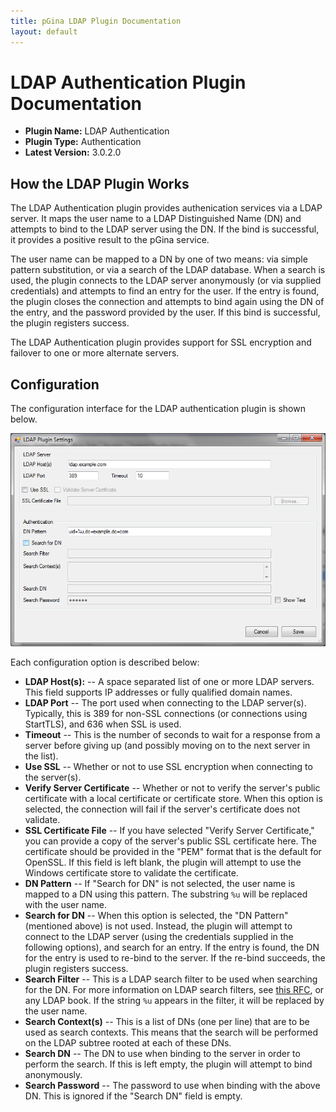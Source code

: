```yaml
---
title: pGina LDAP Plugin Documentation
layout: default
---
```


LDAP Authentication Plugin Documentation
===================

* **Plugin Name:** LDAP Authentication
* **Plugin Type:** Authentication
* **Latest Version:** 3.0.2.0

How the LDAP Plugin Works
--------------------------

The LDAP Authentication plugin provides authenication services via a LDAP server.  It maps the user
name to a LDAP Distinguished Name (DN) and attempts to bind to the LDAP server using the DN.
If the bind is successful, it provides a positive result to the pGina service.  

The user name can be mapped to a DN by one of two means: via simple pattern substitution, or via a 
search of the LDAP database.  When a search is used, the plugin connects to the LDAP server
anonymously (or via supplied credentials) and attempts to find an entry for the user.  If the
entry is found, the plugin closes the connection and attempts to bind again using the DN of 
the entry, and the password provided by the user.  If this bind is successful, the 
plugin registers success.

The LDAP Authentication plugin provides support for SSL encryption and failover to one or more
alternate servers.

Configuration
---------------

The configuration interface for the LDAP authentication plugin is shown below.

![LDAP configuration](images/ldap_config.png)

Each configuration option is described below:

* **LDAP Host(s):** -- A space separated list of one or more LDAP servers.  This field supports
IP addresses or fully qualified domain names.
* **LDAP Port** -- The port used when connecting to the LDAP server(s).  Typically, this is
389 for non-SSL connections (or connections using StartTLS), and 636 when SSL is used.
* **Timeout** -- This is the number of seconds to wait for a response from a server before
giving up (and possibly moving on to the next server in the list).
* **Use SSL** -- Whether or not to use SSL encryption when connecting to the server(s).
* **Verify Server Certificate** -- Whether or not to verify the server's public certificate with
a local certificate or certificate store.  When this option is selected, the connection will fail
if the server's certificate does not validate.
* **SSL Certificate File** -- If you have selected "Verify Server Certificate," you can provide
a copy of the server's public SSL certificate here.  The certificate should be provided in the
"PEM" format that is the default for OpenSSL.  If this field is left blank, the plugin will attempt
to use the Windows certificate store to validate the certificate.
* **DN Pattern** -- If "Search for DN" is not selected, the user name is mapped to a DN using this
pattern.  The substring `%u` will be replaced with the user name.
* **Search for DN** -- When this option is selected, the "DN Pattern" (mentioned above) is not
used.  Instead, the plugin will attempt to connect to the LDAP server (using the credentials 
supplied in the following options), and search for an entry.  If the entry is found, the DN for 
the entry is used to re-bind to the server.  If the re-bind succeeds, the plugin registers success.
* **Search Filter** -- This is a LDAP search filter to be used when searching for the DN.  For
more information on LDAP search filters, see [this RFC](http://tools.ietf.org/html/rfc4515),
or any LDAP book.  If the string `%u` appears in the filter, it will be replaced by the user name.
* **Search Context(s)** -- This is a list of DNs (one per line) that are to be used as search
contexts.  This means that the search will be performed on the LDAP subtree rooted at each of these
DNs.
* **Search DN** -- The DN to use when binding to the server in order to perform the search.  If
this is left empty, the plugin will attempt to bind anonymously.
* **Search Password** -- The password to use when binding with the above DN.  This is ignored if
the "Search DN" field is empty.  
